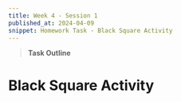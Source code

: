 ```yaml
---
title: Week 4 - Session 1
published_at: 2024-04-09
snippet: Homework Task - Black Square Activity
---
```

> **Task Outline**
> 

# Black Square Activity
